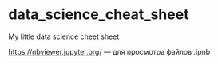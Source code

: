 # data_science_cheat_sheet
My little data science cheet sheet

https://nbviewer.jupyter.org/ — для просмотра файлов .ipnb
